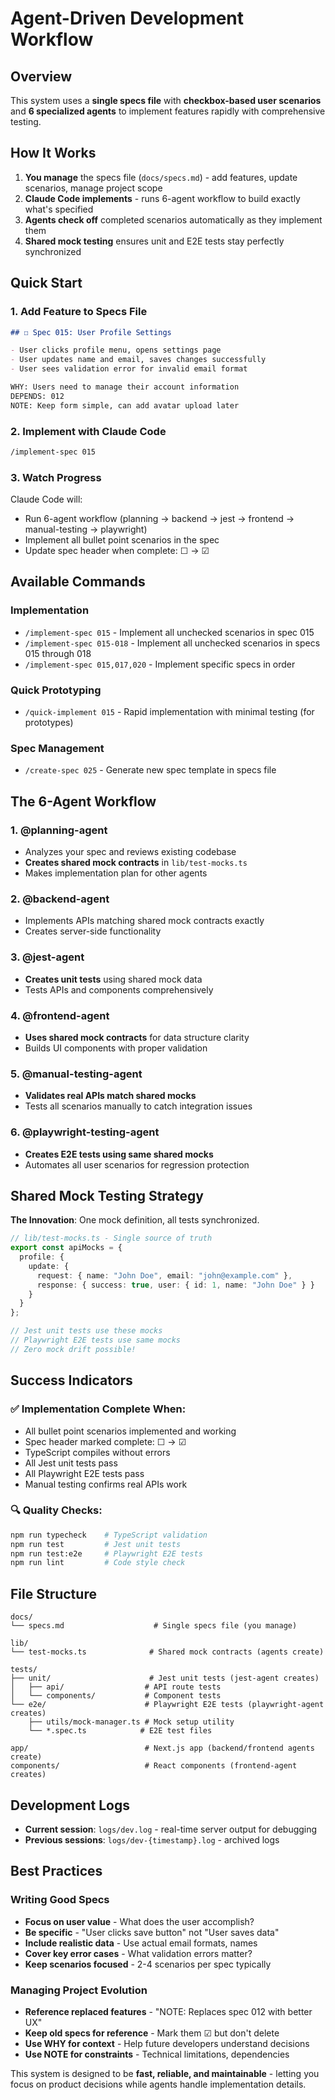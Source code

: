 # Agent-Driven Development Workflow

## Overview

This system uses a **single specs file** with **checkbox-based user scenarios** and **6 specialized agents** to implement features rapidly with comprehensive testing.

## How It Works

1. **You manage** the specs file (`docs/specs.md`) - add features, update scenarios, manage project scope
2. **Claude Code implements** - runs 6-agent workflow to build exactly what's specified
3. **Agents check off** completed scenarios automatically as they implement them
4. **Shared mock testing** ensures unit and E2E tests stay perfectly synchronized

## Quick Start

### 1. Add Feature to Specs File
```markdown
## ☐ Spec 015: User Profile Settings

- User clicks profile menu, opens settings page
- User updates name and email, saves changes successfully  
- User sees validation error for invalid email format

WHY: Users need to manage their account information
DEPENDS: 012
NOTE: Keep form simple, can add avatar upload later
```

### 2. Implement with Claude Code
```bash
/implement-spec 015
```

### 3. Watch Progress
Claude Code will:
- Run 6-agent workflow (planning → backend → jest → frontend → manual-testing → playwright)
- Implement all bullet point scenarios in the spec
- Update spec header when complete: ☐ → ☑

## Available Commands

### Implementation
- `/implement-spec 015` - Implement all unchecked scenarios in spec 015
- `/implement-spec 015-018` - Implement all unchecked scenarios in specs 015 through 018
- `/implement-spec 015,017,020` - Implement specific specs in order

### Quick Prototyping  
- `/quick-implement 015` - Rapid implementation with minimal testing (for prototypes)

### Spec Management
- `/create-spec 025` - Generate new spec template in specs file

## The 6-Agent Workflow

### 1. @planning-agent
- Analyzes your spec and reviews existing codebase
- **Creates shared mock contracts** in `lib/test-mocks.ts` 
- Makes implementation plan for other agents

### 2. @backend-agent  
- Implements APIs matching shared mock contracts exactly
- Creates server-side functionality

### 3. @jest-agent
- **Creates unit tests** using shared mock data
- Tests APIs and components comprehensively

### 4. @frontend-agent
- **Uses shared mock contracts** for data structure clarity
- Builds UI components with proper validation

### 5. @manual-testing-agent  
- **Validates real APIs match shared mocks**
- Tests all scenarios manually to catch integration issues

### 6. @playwright-testing-agent
- **Creates E2E tests using same shared mocks**
- Automates all user scenarios for regression protection

## Shared Mock Testing Strategy

**The Innovation**: One mock definition, all tests synchronized.

```typescript
// lib/test-mocks.ts - Single source of truth
export const apiMocks = {
  profile: {
    update: {
      request: { name: "John Doe", email: "john@example.com" },
      response: { success: true, user: { id: 1, name: "John Doe" } }
    }
  }
};

// Jest unit tests use these mocks
// Playwright E2E tests use same mocks  
// Zero mock drift possible!
```

## Success Indicators

### ✅ Implementation Complete When:
- All bullet point scenarios implemented and working
- Spec header marked complete: ☐ → ☑  
- TypeScript compiles without errors
- All Jest unit tests pass
- All Playwright E2E tests pass
- Manual testing confirms real APIs work

### 🔍 Quality Checks:
```bash
npm run typecheck    # TypeScript validation
npm run test         # Jest unit tests  
npm run test:e2e     # Playwright E2E tests
npm run lint         # Code style check
```

## File Structure

```
docs/
└── specs.md                    # Single specs file (you manage)

lib/
└── test-mocks.ts              # Shared mock contracts (agents create)

tests/
├── unit/                      # Jest unit tests (jest-agent creates)
│   ├── api/                  # API route tests
│   └── components/           # Component tests  
└── e2e/                      # Playwright E2E tests (playwright-agent creates)
    ├── utils/mock-manager.ts # Mock setup utility
    └── *.spec.ts            # E2E test files

app/                          # Next.js app (backend/frontend agents create)
components/                   # React components (frontend-agent creates)
```

## Development Logs

- **Current session**: `logs/dev.log` - real-time server output for debugging
- **Previous sessions**: `logs/dev-{timestamp}.log` - archived logs

## Best Practices

### Writing Good Specs
- **Focus on user value** - What does the user accomplish?
- **Be specific** - "User clicks save button" not "User saves data"  
- **Include realistic data** - Use actual email formats, names
- **Cover key error cases** - What validation errors matter?
- **Keep scenarios focused** - 2-4 scenarios per spec typically

### Managing Project Evolution  
- **Reference replaced features** - "NOTE: Replaces spec 012 with better UX"
- **Keep old specs for reference** - Mark them ☑ but don't delete
- **Use WHY for context** - Help future developers understand decisions
- **Use NOTE for constraints** - Technical limitations, dependencies

This system is designed to be **fast, reliable, and maintainable** - letting you focus on product decisions while agents handle implementation details.